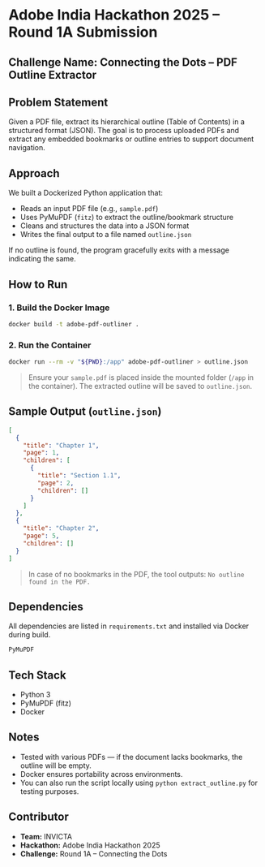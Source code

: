# Adobe India Hackathon 2025 – Round 1A Submission

##  Challenge Name: Connecting the Dots – PDF Outline Extractor

## Problem Statement
Given a PDF file, extract its hierarchical outline (Table of Contents) in a structured format (JSON). The goal is to process uploaded PDFs and extract any embedded bookmarks or outline entries to support document navigation.

##  Approach
We built a Dockerized Python application that:
- Reads an input PDF file (e.g., `sample.pdf`)
- Uses PyMuPDF (`fitz`) to extract the outline/bookmark structure
- Cleans and structures the data into a JSON format
- Writes the final output to a file named `outline.json`

If no outline is found, the program gracefully exits with a message indicating the same.

##  How to Run

### 1. Build the Docker Image
```bash
docker build -t adobe-pdf-outliner .
```

### 2. Run the Container
```bash
docker run --rm -v "${PWD}:/app" adobe-pdf-outliner > outline.json
```

>  Ensure your `sample.pdf` is placed inside the mounted folder (`/app` in the container). The extracted outline will be saved to `outline.json`.

##  Sample Output (`outline.json`)
```json
[
  {
    "title": "Chapter 1",
    "page": 1,
    "children": [
      {
        "title": "Section 1.1",
        "page": 2,
        "children": []
      }
    ]
  },
  {
    "title": "Chapter 2",
    "page": 5,
    "children": []
  }
]
```

> In case of no bookmarks in the PDF, the tool outputs: `No outline found in the PDF.`

##  Dependencies
All dependencies are listed in `requirements.txt` and installed via Docker during build.

```txt
PyMuPDF
```

##  Tech Stack
- Python 3
- PyMuPDF (fitz)
- Docker

##  Notes
- Tested with various PDFs — if the document lacks bookmarks, the outline will be empty.
- Docker ensures portability across environments.
- You can also run the script locally using `python extract_outline.py` for testing purposes.

##  Contributor
- **Team:** INVICTA
- **Hackathon:** Adobe India Hackathon 2025
- **Challenge:** Round 1A – Connecting the Dots
